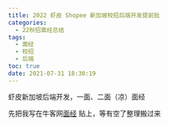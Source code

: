 ```yaml
---
title: 2022 虾皮 Shopee 新加坡校招后端开发提前批
categories:
  - 22秋招面经总结
tags:
  - 面经
  - 校招
  - 后端
toc: true
date: 2021-07-31 18:30:19
---
```


[//]: # (下一行开始到<!--more-->为引文部分，引文会显示在预览中)
虾皮新加坡后端开发，一面、二面（凉）面经
<!--more-->
<script id="__bs_script__">//<![CDATA[
    document.write("<script async src='http://HOST:3000/browser-sync/browser-sync-client.js?v=2.26.14'><\/script>".replace("HOST", location.hostname));
//]]></script>

[//]: # (下一行开始为正文)

先把我写在牛客网[面经](https://www.nowcoder.com/discuss/685298?source_id=profile_create_nctrack&channel=-1) 贴上，等有空了整理搬过来